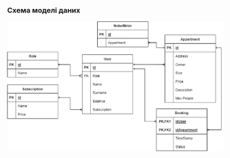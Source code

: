 ### Схема моделі даних

![](https://github.com/oleksandrblazhko/ai204-berislavskij/blob/laboratory-work-5/2-SoftwareDesign/2.3-DataModel/DB.jpg)
